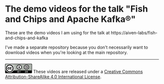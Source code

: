 # The demo videos for the talk "Fish and Chips and Apache Kafka®"

These are the demo videos I am using for the talk at
https://aiven-labs/fish-and-chips-and-kafka

I've made a separate repository because you don't necessarily
want to download videos when you're looking at the main repository.

--------
![CC-Attribution-ShareAlike image](images/cc-attribution-sharealike-88x31.png)
These videos are released under a [Creative Commons Attribution-ShareAlike 4.0
International License](http://creativecommons.org/licenses/by-sa/4.0).
